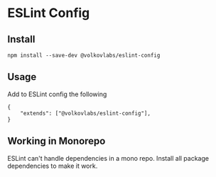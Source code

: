 # ESLint Config

## Install

```
npm install --save-dev @volkovlabs/eslint-config
```

## Usage

Add to ESLint config the following

```
{
    "extends": ["@volkovlabs/eslint-config"],
}
```

## Working in Monorepo

ESLint can't handle dependencies in a mono repo. Install all package dependencies to make it work.
